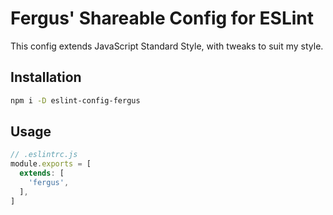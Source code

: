 # Fergus' Shareable Config for ESLint
This config extends JavaScript Standard Style, with tweaks to suit my style.

## Installation
```sh
npm i -D eslint-config-fergus
```

## Usage
```js
// .eslintrc.js
module.exports = [
  extends: [
    'fergus',
  ],
]
```
